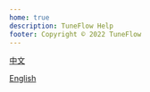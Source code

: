 ```yaml
---
home: true
description: TuneFlow Help
footer: Copyright © 2022 TuneFlow
---
```


<p style="text-align: center;">

[中文](/zh/)

[English](/en/)

</p>
